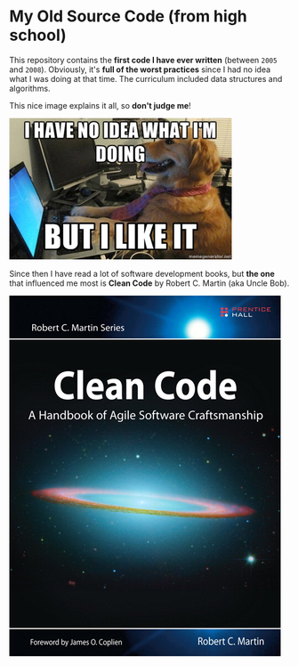 # My Old Source Code (from high school)

This repository contains the **first code I have ever written** (between `2005` and `2008`). Obviously, it's **full of the worst practices** since I had no idea what I was doing at that time. The curriculum included data structures and algorithms.

This nice image explains it all, so **don't judge me**!

![I have no idea what I'm doing, but I like it](i-have-no-idea-dog.jpg)

Since then I have read a lot of software development books, but **the one** that influenced me most is **Clean Code** by Robert C. Martin (aka Uncle Bob).

![Clean Code Book](clean-code-book.jpg)
